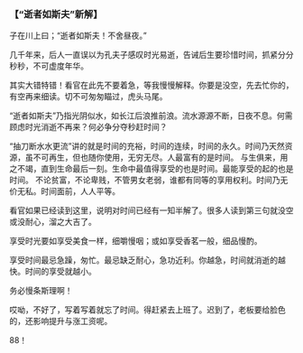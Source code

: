 ### 【“逝者如斯夫”新解】

子在川上曰；“逝者如斯夫！不舍昼夜。”

几千年来，后人一直误以为孔夫子感叹时光易逝，告诫后生要珍惜时间，抓紧分分秒秒，不可虚度年华。

其实大错特错！看官在此先不要着急，等我慢慢解释。你要是没空，先去忙你的，有空再来细读。切不可匆匆瞄过，虎头马尾。

“逝者如斯夫”乃指光阴似水，如长江后浪推前浪。流水源源不断，日夜不息。何需顾虑时光消逝不再来？何必争分夺秒赶时间？

“抽刀断水水更流”讲的就是时间的充裕，时间的连续，时间的永久。时间乃天然资源，虽不可再生，但也随你使用，无穷无尽。人最富有的是时间。
与生俱来，用之不竭，直到生命最后一刻。生命中最值得享受的也是时间。最能享受的起的也是时间。
不论贫富，不论卑贱，不管男女老弱，谁都有同等的享用权利。时间乃无价无私。时间面前，人人平等。

看官如果已经读到这里，说明对时间已经有一知半解了。很多人读到第三句就没空或没耐心，溜之大吉了。

享受时光要如享受美食一样，细嚼慢咽；或如享受香茗一般，细品慢酌。

享受时间最忌急躁，匆忙。最忌缺乏耐心，急功近利。你越急，时间就消逝的越快。时间的享受就越小。

务必慢条斯理啊！

哎呦，不好了，写着写着就忘了时间。得赶紧去上班了。迟到了，老板要给脸色的，还影响提升与涨工资呢。

88！
